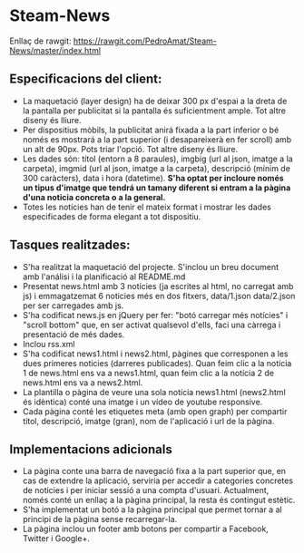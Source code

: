 # Steam-News
Enllaç de rawgit: https://rawgit.com/PedroAmat/Steam-News/master/index.html
## Especificacions del client:

* La maquetació (layer design) ha de deixar 300 px d'espai a la dreta de la pantalla per publicitat si la pantalla és suficientment ample. Tot altre diseny és lliure.
* Per dispositius mòbils, la publicitat anirá fixada a la part inferior o bé només es mostrará a la part superior (i desapareixerà en fer scroll) amb un alt de 90px. Pots triar l'opció. Tot altre diseny és lliure.
* Les dades són: títol (entorn a 8 paraules), imgbig (url al json, imatge a la carpeta), imgmid (url al json, imatge a la carpeta), descripció (mínim de 300 caràcters), data i hora (datetime). **S'ha optat per incloure només un tipus d'imatge que tendrá un tamany diferent si entram a la pàgina d'una noticia concreta o a la general.**
* Totes les notícies han de tenir el mateix format i mostrar les dades especificades de forma elegant a tot dispositiu.
## Tasques realitzades:

* S'ha realitzat la maquetació del projecte. S'inclou un breu document amb l'análisi i la planificació al README.md
* Presentat news.html amb 3 notícies (ja escrites al html, no carregat amb js) i emmagatzemat 6 noticies més en dos fitxers, data/1.json data/2.json per ser carregades amb js.
* S'ha codificat news.js en jQuery per fer: "botó carregar més notícies" i "scroll bottom" que, en ser activat qualsevol d'ells, faci una càrrega i presentació de més dades.
* Inclou rss.xml
* S'ha codificat news1.html i news2.html, pàgines que corresponen a les dues primeres noticies (darreres publicades). Quan feim clic a la notícia 1 de news.html ens va a news1.html, quan feim clic a la notícia 2 de news.html ens va a news2.html.
* La plantilla o pàgina de veure una sola notícia news1.html (news2.html és idèntica) conté una imatge i un vídeo de youtube responsive. 
* Cada pàgina conté les etiquetes meta (amb open graph) per compartir títol, descripció, imatge (gran), nom de l'aplicació i url de la pàgina.
## Implementacions adicionals

* La pàgina conte una barra de navegació fixa a la part superior que, en cas de extendre la aplicació, serviria per accedir a categories concretes de noticies i per iniciar sessió a una compta d'usuari. Actualment, només conté un enllaç a la pàgina principal, la resta és contingut estètic.
* S'ha implementat un botó a la pàgina principal que permet tornar a al principi de la pàgina sense recarregar-la.
* La pàgina inclou un footer amb botons per compartir a Facebook, Twitter i Google+.

